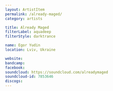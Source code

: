 ```yaml
---
layout: ArtistItem
permalink: /already-maged/
category: artists

title: Already Maged
filterLabel: aquadeep
filterStyle: darktrance

name: Egor Yudin
location: Lviv, Ukraine

website: 
bandcamp: 
facebook: 
soundcloud: https://soundcloud.com/alreadymaged
soundcloud-id: 7853646
discogs: 
---
```

